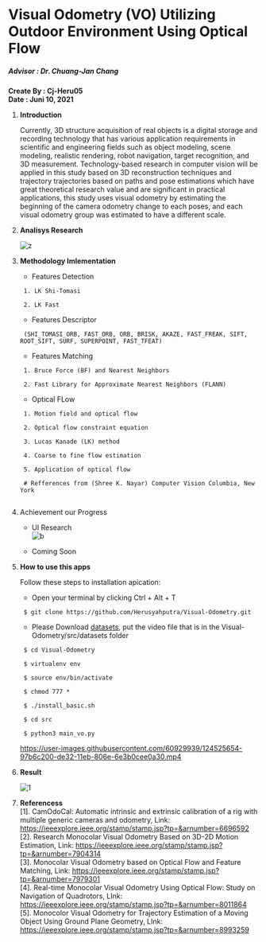 # Visual Odometry (VO) Utilizing Outdoor Environment Using Optical Flow
##### Advisor : Dr. Chuang-Jan Chang
**Create By : Cj-Heru05**                                                                                                                                   
**Date : Juni 10, 2021**

1. **Introduction** 

    Currently, 3D structure acquisition of real objects is a digital storage and recording technology that has various application requirements in scientific and     engineering fields such as object modeling, scene modeling, realistic rendering, robot navigation, target recognition, and 3D measurement. Technology-based       research in computer vision will be applied in this study based on 3D reconstruction techniques and trajectory trajectories based on paths and pose               estimations which have great theoretical research value and are significant in practical applications, this study uses visual odometry by estimating the           beginning of the camera odometry change to each poses, and each visual odometry group was estimated to have a different scale.

2. **Analisys Research**

    ![z](https://user-images.githubusercontent.com/60929939/124069183-54dd9e80-da6e-11eb-8f0d-ad2467cd3dbe.png)

3. **Methodology Imlementation**
     - Features Detection
     ```
      1. LK Shi-Tomasi
      
      2. LK Fast
     ``` 
     - Features Descriptor
     ```
      (SHI_TOMASI_ORB, FAST_ORB, ORB, BRISK, AKAZE, FAST_FREAK, SIFT, ROOT_SIFT, SURF, SUPERPOINT, FAST_TFEAT)
     ``` 
     - Features Matching
     ```
      1. Bruce Force (BF) and Nearest Neighbors
      
      2. Fast Library for Approximate Nearest Neighbors (FLANN)
     ``` 
     - Optical FLow
     ```
      1. Motion field and optical flow
      
      2. Optical flow constraint equation
      
      3. Lucas Kanade (LK) method
      
      4. Coarse to fine flow estimation
      
      5. Application of optical flow

      # Refferences from (Shree K. Nayar) Computer Vision Columbia, New York
     
     
4. Achievement our Progress 
    - UI Research  
     ![b](https://user-images.githubusercontent.com/60929939/128807435-6b70b085-eb3f-49d3-9941-b3e53a31f295.png)
    
    - Coming Soon

5. **How to use this apps**

   Follow these steps to installation apication:
                                                                              
     - Open your terminal by clicking Ctrl + Alt + T 
     ```
      $ git clone https://github.com/Herusyahputra/Visual-Odometry.git
     ```
     - Please Download [datasets](https://mcut-my.sharepoint.com/:f:/g/personal/m09158023_o365_mcut_edu_tw/Epup_-IDnudBgm_EUjRumkEB5K4iHOlKZRkjatFcv3fKIg?e=DxOsdE), put the video file that is in the Visual-Odometry/src/datasets folder   
     ```
      $ cd Visual-Odometry
     ```
     ```
      $ virtualenv env
     ```
     ```
      $ source env/bin/activate
     ```
     ```
      $ chmod 777 *
     ```
     ```
      $ ./install_basic.sh
     ```
     ```
      $ cd src
     ```
     ```
      $ python3 main_vo.py
     ``` 
    https://user-images.githubusercontent.com/60929939/124525654-97b6c200-de32-11eb-806e-6e3b0cee0a30.mp4
6. **Result**

    ![1](https://user-images.githubusercontent.com/60929939/126105439-7e8ecff5-3937-4117-b415-7a89914b7c24.PNG)

7. **Referencess**                                                                                                         
    [1]. CamOdoCal: Automatic intrinsic and extrinsic calibration of a rig with multiple generic cameras and odometry, Link: https://ieeexplore.ieee.org/stamp/stamp.jsp?tp=&arnumber=6696592                                                                                         
    [2]. Research Monocolar Visual Odometry Based on 3D-2D Motion Estimation, Link: https://ieeexplore.ieee.org/stamp/stamp.jsp?tp=&arnumber=7904314         
    [3]. Monocolar Visual Odometry based on Optical Flow and Feature Matching, Link: https://ieeexplore.ieee.org/stamp/stamp.jsp?tp=&arnumber=7979301             
    [4]. Real-time Monocolar Visual Odometry Using Optical  Flow: Study on Navigation of Quadrotors, LInk: https://ieeexplore.ieee.org/stamp/stamp.jsp?tp=&arnumber=8011864                                                                                                                                       
    [5]. Monocolor Visual Odometry for Trajectory Estimation of a Moving Object Using Ground Plane Geometry, LInk: https://ieeexplore.ieee.org/stamp/stamp.jsp?tp=&arnumber=8993259
